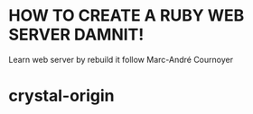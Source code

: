 # HOW TO CREATE A RUBY WEB SERVER DAMNIT!

Learn web server by rebuild it follow Marc-André Cournoyer
# crystal-origin

